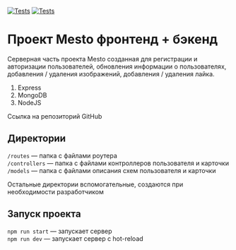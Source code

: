 [![Tests](../../actions/workflows/tests-13-sprint.yml/badge.svg)](../../actions/workflows/tests-13-sprint.yml) [![Tests](../../actions/workflows/tests-14-sprint.yml/badge.svg)](../../actions/workflows/tests-14-sprint.yml)

# Проект Mesto фронтенд + бэкенд

<p>Серверная часть проекта Mesto созданная для регистрации и авторизации пользователей, обновления информации о пользователях, добавления / удаления изображений, добавления / удаления лайка.</p>

<ol>
<li>Express</li>
<li>MongoDB</li>
<li>NodeJS</li>
</ol>

<a src="https://github.com/opigon1/express-mesto-gha">Ссылка на репозиторий GitHub</a>

## Директории

`/routes` — папка с файлами роутера  
`/controllers` — папка с файлами контроллеров пользователя и карточки  
`/models` — папка с файлами описания схем пользователя и карточки

Остальные директории вспомогательные, создаются при необходимости разработчиком

## Запуск проекта

`npm run start` — запускает сервер  
`npm run dev` — запускает сервер с hot-reload
